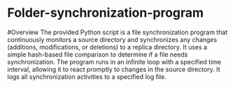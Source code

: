 # Folder-synchronization-program
#Overview
The provided Python script is a file synchronization program that continuously monitors a source directory and synchronizes any changes (additions, modifications, or deletions) to a replica directory. It uses a simple hash-based file comparison to determine if a file needs synchronization.
The program runs in an infinite loop with a specified time interval, allowing it to react promptly to changes in the source directory. It logs all synchronization activities to a specified log file.
